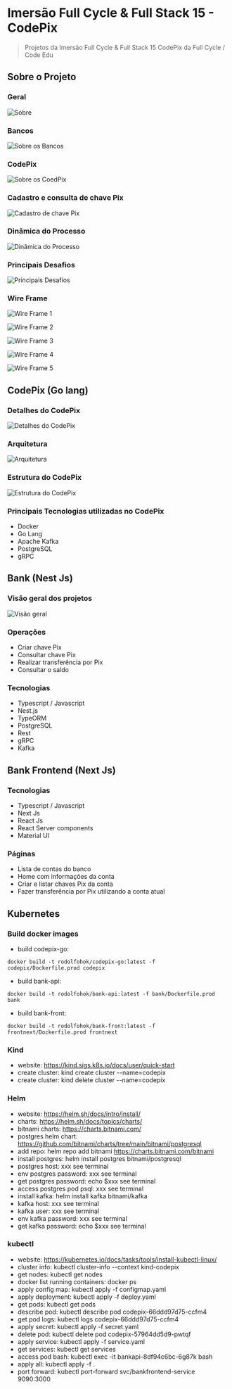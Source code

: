 # Imersão Full Cycle & Full Stack 15 - CodePix

> Projetos da Imersão Full Cycle & Full Stack 15 CodePix da Full Cycle / Code Edu

## Sobre o Projeto

### Geral

![Sobre](/files/sobre.png)

### Bancos

![Sobre os Bancos](/files/sobre-bancos.png)

### CodePix

![Sobre os CoedPix](/files/sobre-codepix.png)

### Cadastro e consulta de chave Pix

![Cadastro de chave Pix](/files/sobre-cadastro-pix.png)

### Dinâmica do Processo

![Dinâmica do Processo](/files/sobre-processo.png)

### Principais Desafios

![Principais Desafios](/files/sobre-desafios.png)

### Wire Frame

![Wire Frame 1](/files/wireframe-1.png)

![Wire Frame 2](/files/wireframe-2.png)

![Wire Frame 3](/files/wireframe-3.png)

![Wire Frame 4](/files/wireframe-4.png)

![Wire Frame 5](/files/wireframe-5.png)

## CodePix (Go lang)

### Detalhes do CodePix

![Detalhes do CodePix](/files/sobre-detalhes-codepix.png)

### Arquitetura

![Arquitetura](/files/arquitetura.png)

### Estrutura do CodePix

![Estrutura do CodePix](/files/estrutura-codepix.png)

### Principais Tecnologias utilizadas no CodePix

- Docker
- Go Lang
- Apache Kafka
- PostgreSQL
- gRPC

## Bank (Nest Js)

### Visão geral dos projetos

![Visão geral](/files/geral.png)

### Operações

- Criar chave Pix
- Consultar chave Pix
- Realizar transferência por Pix
- Consultar o saldo

### Tecnologias

- Typescript / Javascript
- Nest.js
- TypeORM
- PostgreSQL
- Rest
- gRPC
- Kafka

## Bank Frontend (Next Js)

### Tecnologias

- Typescript / Javascript
- Next Js
- React Js
- React Server components
- Material UI

### Páginas

- Lista de contas do banco
- Home com informações da conta
- Criar e listar chaves Pix da conta
- Fazer transferência por Pix utilizando a conta atual

## Kubernetes

### Build docker images

- build codepix-go:

`docker build -t rodolfohok/codepix-go:latest -f codepix/Dockerfile.prod codepix`

- build bank-api:

`docker build -t rodolfohok/bank-api:latest -f bank/Dockerfile.prod bank`

- build bank-front:

`docker build -t rodolfohok/bank-front:latest -f frontnext/Dockerfile.prod frontnext`

### Kind

- website: https://kind.sigs.k8s.io/docs/user/quick-start
- create cluster: kind create cluster --name=codepix
- create cluster: kind delete cluster --name=codepix

### Helm

- website: https://helm.sh/docs/intro/install/
- charts: https://helm.sh/docs/topics/charts/
- bitnami charts: https://charts.bitnami.com/
- postgres helm chart: https://github.com/bitnami/charts/tree/main/bitnami/postgresql
- add repo: helm repo add bitnami https://charts.bitnami.com/bitnami
- install postgres: helm install postgres bitnami/postgresql
- postgres host: xxx see terminal
- env postgres password: xxx see terminal
- get postgres password: echo $xxx see terminal
- access postgres pod psql: xxx see terminal
- install kafka: helm install kafka bitnami/kafka
- kafka host: xxx see terminal
- kafka user: xxx see terminal
- env kafka password: xxx see terminal
- get kafka password: echo $xxx see terminal

### kubectl

- website: https://kubernetes.io/docs/tasks/tools/install-kubectl-linux/
- cluster info: kubectl cluster-info --context kind-codepix
- get nodes: kubectl get nodes
- docker list running containers: docker ps
- apply config map: kubectl apply -f configmap.yaml
- apply deployment: kubectl apply -f deploy.yaml
- get pods: kubectl get pods
- describe pod: kubectl describe pod codepix-66ddd97d75-ccfm4
- get pod logs: kubectl logs codepix-66ddd97d75-ccfm4
- apply secret: kubectl apply -f secret.yaml
- delete pod: kubectl delete pod codepix-57964dd5d9-pwtqf
- apply service: kubectl apply -f service.yaml
- get services: kubectl get services
- access pod bash: kubectl exec -it bankapi-8df94c6bc-6g87k bash
- apply all: kubectl apply -f .
- port forward: kubectl port-forward svc/bankfrontend-service 9090:3000
